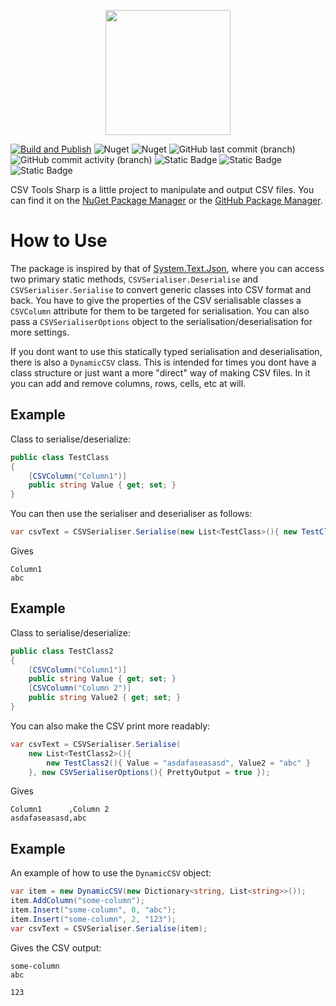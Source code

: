 
<p align="center">
    <img src="https://github.com/kris701/CSVToolsSharp/assets/22596587/9251d9de-632b-41c5-a1da-31750cd24384" width="200" height="200" />
</p>

[![Build and Publish](https://github.com/kris701/CSVToolsSharp/actions/workflows/dotnet-desktop.yml/badge.svg)](https://github.com/kris701/CSVToolsSharp/actions/workflows/dotnet-desktop.yml)
![Nuget](https://img.shields.io/nuget/v/CSVToolsSharp)
![Nuget](https://img.shields.io/nuget/dt/CSVToolsSharp)
![GitHub last commit (branch)](https://img.shields.io/github/last-commit/kris701/CSVToolsSharp/main)
![GitHub commit activity (branch)](https://img.shields.io/github/commit-activity/m/kris701/CSVToolsSharp)
![Static Badge](https://img.shields.io/badge/Platform-Windows-blue)
![Static Badge](https://img.shields.io/badge/Platform-Linux-blue)
![Static Badge](https://img.shields.io/badge/Framework-dotnet--8.0-green)

CSV Tools Sharp is a little project to manipulate and output CSV files.
You can find it on the [NuGet Package Manager](https://www.nuget.org/packages/CSVToolsSharp/) or the [GitHub Package Manager](https://github.com/kris701/CSVToolsSharp/pkgs/nuget/CSVToolsSharp).

# How to Use
The package is inspired by that of [System.Text.Json](https://www.nuget.org/packages/System.Text.Json/9.0.0-preview.2.24128.5), where you can access two primary static methods, `CSVSerialiser.Deserialise` and `CSVSerialiser.Serialise` to convert generic classes into CSV format and back.
You have to give the properties of the CSV serialisable classes a `CSVColumn` attribute for them to be targeted for serialisation.
You can also pass a `CSVSerialiserOptions` object to the serialisation/deserialisation for more settings.

If you dont want to use this statically typed serialisation and deserialisation, there is also a `DynamicCSV` class.
This is intended for times you dont have a class structure or just want a more "direct" way of making CSV files.
In it you can add and remove columns, rows, cells, etc at will.

## Example
Class to serialise/deserialize:
```csharp
public class TestClass
{
    [CSVColumn("Column1")]
    public string Value { get; set; }
}
```
You can then use the serialiser and deserialiser as follows:
```csharp
var csvText = CSVSerialiser.Serialise(new List<TestClass>(){ new TestClass(){ Value = "abc" } });
```
Gives
```csv
Column1
abc
```

## Example
Class to serialise/deserialize:
```csharp
public class TestClass2
{
    [CSVColumn("Column1")]
    public string Value { get; set; }
    [CSVColumn("Column 2")]
    public string Value2 { get; set; }
}
```
You can also make the CSV print more readably:
```csharp
var csvText = CSVSerialiser.Serialise(
    new List<TestClass2>(){ 
        new TestClass2(){ Value = "asdafaseasasd", Value2 = "abc" } 
    }, new CSVSerialiserOptions(){ PrettyOutput = true });
```
Gives
```csv
Column1      ,Column 2
asdafaseasasd,abc
```

## Example
An example of how to use the `DynamicCSV` object:
```csharp
var item = new DynamicCSV(new Dictionary<string, List<string>>());
item.AddColumn("some-column");
item.Insert("some-column", 0, "abc");
item.Insert("some-column", 2, "123");
var csvText = CSVSerialiser.Serialise(item);
```
Gives the CSV output:
```csv
some-column
abc

123
```